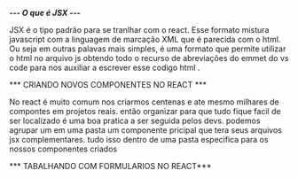 ***--- O que é JSX ---***

JSX é o tipo padrão para se tranlhar com o react.
Esse formato mistura javascript com a linguagem de marcação XML que é parecida com o html.
Ou seja em outras palavas mais simples, é uma formato que permite utilizar o html no arquivo js
obtendo todo o recurso de abreviações do emmet do vs code para nos auxiliar a escrever esse codigo html
.


*** CRIANDO NOVOS COMPONENTES NO REACT ***

No react é muito comum nos criarmos centenas e ate mesmo milhares de compontes em projetos reais.
então organizar para que tudo fique facil de ser localizado é uma boa pratica a ser seguida pelos devs.
podemos agrupar um em uma pasta um componente pricipal que tera seus arquivos jsx complementares. 
tudo isso dentro de uma pasta especifica para os nossos componentes criados 

*** TABALHANDO COM FORMULARIOS NO REACT***


